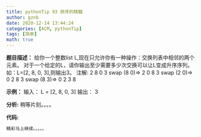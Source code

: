 ```yaml
---
title: pythonTip 93 排序的精髓
author: gznb
date: 2020-12-14 13:44:24
categories: [ACM, pythonTip]
tags: [简单]
math: true
---
```


**题目描述：**
给你一个整数list L,现在只允许你有一种操作：交换列表中相邻的两个元素。
对于一个给定的L，请你输出至少需要多少次交换可以让L变成升序序列。
如：L=[2, 8, 0, 3],则输出3。
注解: 2 8 0 3
swap (8 0)=> 2 0 8 3
swap (2 0)=> 0 2 8 3
swap (8 3)=> 0 2 3 8

**示例：**
输入：
L = [2, 8, 0, 3]
输出：
3


**分析:**
稍等片刻。。。。

**代码:**
```python
精彩马上继续。。。。。
```
